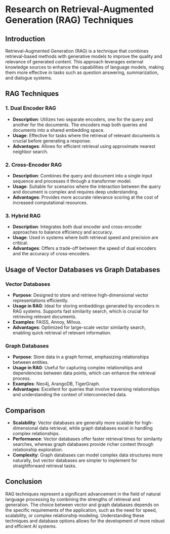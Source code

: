 # Research on Retrieval-Augmented Generation (RAG) Techniques

## Introduction
Retrieval-Augmented Generation (RAG) is a technique that combines retrieval-based methods with generative models to improve the quality and relevance of generated content. This approach leverages external knowledge sources to enhance the capabilities of language models, making them more effective in tasks such as question answering, summarization, and dialogue systems.

## RAG Techniques

### 1. Dual Encoder RAG
- **Description**: Utilizes two separate encoders, one for the query and another for the documents. The encoders map both queries and documents into a shared embedding space.
- **Usage**: Effective for tasks where the retrieval of relevant documents is crucial before generating a response.
- **Advantages**: Allows for efficient retrieval using approximate nearest neighbor search.

### 2. Cross-Encoder RAG
- **Description**: Combines the query and document into a single input sequence and processes it through a transformer model.
- **Usage**: Suitable for scenarios where the interaction between the query and document is complex and requires deep understanding.
- **Advantages**: Provides more accurate relevance scoring at the cost of increased computational resources.

### 3. Hybrid RAG
- **Description**: Integrates both dual encoder and cross-encoder approaches to balance efficiency and accuracy.
- **Usage**: Used in systems where both retrieval speed and precision are critical.
- **Advantages**: Offers a trade-off between the speed of dual encoders and the accuracy of cross-encoders.

## Usage of Vector Databases vs Graph Databases

### Vector Databases
- **Purpose**: Designed to store and retrieve high-dimensional vector representations efficiently.
- **Usage in RAG**: Ideal for storing embeddings generated by encoders in RAG systems. Supports fast similarity search, which is crucial for retrieving relevant documents.
- **Examples**: FAISS, Annoy, Milvus.
- **Advantages**: Optimized for large-scale vector similarity search, enabling quick retrieval of relevant information.

### Graph Databases
- **Purpose**: Store data in a graph format, emphasizing relationships between entities.
- **Usage in RAG**: Useful for capturing complex relationships and dependencies between data points, which can enhance the retrieval process.
- **Examples**: Neo4j, ArangoDB, TigerGraph.
- **Advantages**: Excellent for queries that involve traversing relationships and understanding the context of interconnected data.

## Comparison

- **Scalability**: Vector databases are generally more scalable for high-dimensional data retrieval, while graph databases excel in handling complex relationships.
- **Performance**: Vector databases offer faster retrieval times for similarity searches, whereas graph databases provide richer context through relationship exploration.
- **Complexity**: Graph databases can model complex data structures more naturally, but vector databases are simpler to implement for straightforward retrieval tasks.

## Conclusion
RAG techniques represent a significant advancement in the field of natural language processing by combining the strengths of retrieval and generation. The choice between vector and graph databases depends on the specific requirements of the application, such as the need for speed, scalability, or complex relationship modeling. Understanding these techniques and database options allows for the development of more robust and efficient AI systems.